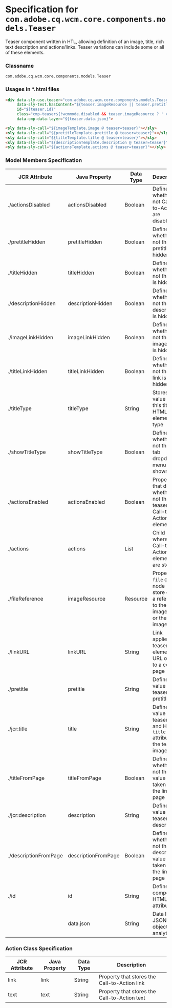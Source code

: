 <!-- AIGenVersion(54eeb8e627, generalsystemmessage.prompt-1.0, generateModelAttributeList.md-1.4, README.md-b084bdde18, teaser.html-0a159939e2, com.adobe.cq.wcm.core.components.models.Teaser.md-1.1) -->

Specification for `com.adobe.cq.wcm.core.components.models.Teaser`
====
Teaser component written in HTL, allowing definition of an image, title, rich text description and actions/links. Teaser variations can include some or all of these elements.

### Classname
`com.adobe.cq.wcm.core.components.models.Teaser`

### Usages in *.html files
```html
<div data-sly-use.teaser="com.adobe.cq.wcm.core.components.models.Teaser"
     data-sly-test.hasContent="${teaser.imageResource || teaser.pretitle || teaser.title || teaser.description || teaser.actions.size > 0}"
     id="${teaser.id}"
     class="cmp-teaser${!wcmmode.disabled && teaser.imageResource ? ' cq-dd-image' : ''}"
     data-cmp-data-layer="${teaser.data.json}">
```

```html
<sly data-sly-call="${imageTemplate.image @ teaser=teaser}"></sly>
<sly data-sly-call="${pretitleTemplate.pretitle @ teaser=teaser}"></sly>
<sly data-sly-call="${titleTemplate.title @ teaser=teaser}"></sly>
<sly data-sly-call="${descriptionTemplate.description @ teaser=teaser}"></sly>
<sly data-sly-call="${actionsTemplate.actions @ teaser=teaser}"></sly>
```

### Model Members Specification

| JCR Attribute      | Java Property     | Data Type         | Description                                                                                   |
|--------------------|-------------------|-------------------|-----------------------------------------------------------------------------------------------|
| ./actionsDisabled  | actionsDisabled   | Boolean           | Defines whether or not Call-to-Actions are disabled                                           |
| ./pretitleHidden   | pretitleHidden    | Boolean           | Defines whether or not the pretitle is hidden                                                 |
| ./titleHidden      | titleHidden       | Boolean           | Defines whether or not the title is hidden                                                    |
| ./descriptionHidden| descriptionHidden | Boolean           | Defines whether or not the description is hidden                                              |
| ./imageLinkHidden  | imageLinkHidden   | Boolean           | Defines whether or not the image link is hidden                                               |
| ./titleLinkHidden  | titleLinkHidden   | Boolean           | Defines whether or not the title link is hidden                                               |
| ./titleType        | titleType         | String            | Stores the value for this title's HTML element type                                           |
| ./showTitleType    | showTitleType     | Boolean           | Defines whether or not the title tab dropdown menu is shown                                   |
| ./actionsEnabled   | actionsEnabled    | Boolean           | Property that defines whether or not the teaser has Call-to-Action elements                   |
| ./actions          | actions           | List<Action>      | Child node where the Call-to-Action elements are stored                                       |
| ./fileReference    | imageResource     | Resource          | Property or `file` child node - will store either a reference to the image file, or the image file |
| ./linkURL          | linkURL           | String            | Link applied to teaser elements. URL or path to a content page                                |
| ./pretitle         | pretitle          | String            | Defines the value of the teaser pretitle                                                      |
| ./jcr:title        | title             | String            | Defines the value of the teaser title and HTML `title` attribute of the teaser image          |
| ./titleFromPage    | titleFromPage     | Boolean           | Defines whether or not the title value is taken from the linked page                          |
| ./jcr:description  | description       | String            | Defines the value of the teaser description                                                   |
| ./descriptionFromPage | descriptionFromPage | Boolean        | Defines whether or not the description value is taken from the linked page                    |
| ./id               | id                | String            | Defines the component HTML ID attribute                                                       |
|                    | data.json         | String            | Data layer JSON object for analytics                                                          |

### Action Class Specification

| JCR Attribute | Java Property | Data Type | Description                           |
|---------------|---------------|-----------|---------------------------------------|
| link          | link          | String    | Property that stores the Call-to-Action link |
| text          | text          | String    | Property that stores the Call-to-Action text |